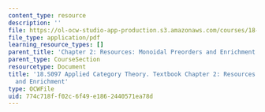```yaml
---
content_type: resource
description: ''
file: https://ol-ocw-studio-app-production.s3.amazonaws.com/courses/18-s097-applied-category-theory-january-iap-2019/774c718ff02c6f49e1862440571ea78d_18-s097iap19ch2.pdf
file_type: application/pdf
learning_resource_types: []
parent_title: 'Chapter 2: Resources: Monoidal Preorders and Enrichment'
parent_type: CourseSection
resourcetype: Document
title: '18.S097 Applied Category Theory. Textbook Chapter 2: Resources: Monoidal Preorders
  and Enrichment'
type: OCWFile
uid: 774c718f-f02c-6f49-e186-2440571ea78d
---
```

